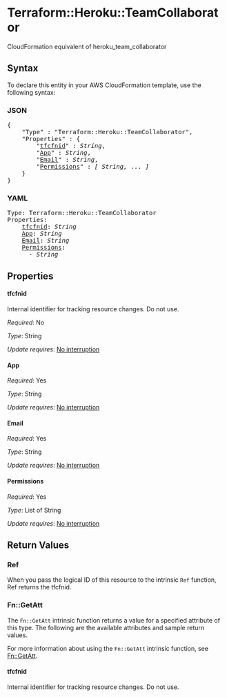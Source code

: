 # Terraform::Heroku::TeamCollaborator

CloudFormation equivalent of heroku_team_collaborator

## Syntax

To declare this entity in your AWS CloudFormation template, use the following syntax:

### JSON

<pre>
{
    "Type" : "Terraform::Heroku::TeamCollaborator",
    "Properties" : {
        "<a href="#tfcfnid" title="tfcfnid">tfcfnid</a>" : <i>String</i>,
        "<a href="#app" title="App">App</a>" : <i>String</i>,
        "<a href="#email" title="Email">Email</a>" : <i>String</i>,
        "<a href="#permissions" title="Permissions">Permissions</a>" : <i>[ String, ... ]</i>
    }
}
</pre>

### YAML

<pre>
Type: Terraform::Heroku::TeamCollaborator
Properties:
    <a href="#tfcfnid" title="tfcfnid">tfcfnid</a>: <i>String</i>
    <a href="#app" title="App">App</a>: <i>String</i>
    <a href="#email" title="Email">Email</a>: <i>String</i>
    <a href="#permissions" title="Permissions">Permissions</a>: <i>
      - String</i>
</pre>

## Properties

#### tfcfnid

Internal identifier for tracking resource changes. Do not use.

_Required_: No

_Type_: String

_Update requires_: [No interruption](https://docs.aws.amazon.com/AWSCloudFormation/latest/UserGuide/using-cfn-updating-stacks-update-behaviors.html#update-no-interrupt)

#### App

_Required_: Yes

_Type_: String

_Update requires_: [No interruption](https://docs.aws.amazon.com/AWSCloudFormation/latest/UserGuide/using-cfn-updating-stacks-update-behaviors.html#update-no-interrupt)

#### Email

_Required_: Yes

_Type_: String

_Update requires_: [No interruption](https://docs.aws.amazon.com/AWSCloudFormation/latest/UserGuide/using-cfn-updating-stacks-update-behaviors.html#update-no-interrupt)

#### Permissions

_Required_: Yes

_Type_: List of String

_Update requires_: [No interruption](https://docs.aws.amazon.com/AWSCloudFormation/latest/UserGuide/using-cfn-updating-stacks-update-behaviors.html#update-no-interrupt)

## Return Values

### Ref

When you pass the logical ID of this resource to the intrinsic `Ref` function, Ref returns the tfcfnid.

### Fn::GetAtt

The `Fn::GetAtt` intrinsic function returns a value for a specified attribute of this type. The following are the available attributes and sample return values.

For more information about using the `Fn::GetAtt` intrinsic function, see [Fn::GetAtt](https://docs.aws.amazon.com/AWSCloudFormation/latest/UserGuide/intrinsic-function-reference-getatt.html).

#### tfcfnid

Internal identifier for tracking resource changes. Do not use.

